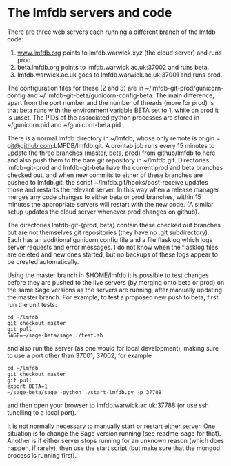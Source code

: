 # The lmfdb servers and code

There are three web servers each running a different branch of the lmfdb code:

1. www.lmfdb.org points to lmfdb.warwick.xyz (the cloud server) and runs prod.
2. beta.lmfdb.org points to lmfdb.warwick.ac.uk:37002 and runs beta.
3. lmfdb.warwick.ac.uk goes to lmfdb.warwick.ac.uk:37001 and runs prod.

The configuration files for these (2 and 3) are in
~/lmfdb-git-prod/gunicorn-config and ~/
lmfdb-git-beta/gunicorn-config-beta.  The main difference, apart from
the port number and the number of threads (more for prod) is that beta
runs with the environment variable BETA set to 1, while on prod it is
unset.  The PIDs of the associated python processes are stored in
~/gunicorn.pid and ~/gunicorn-beta.pid .

There is a normal lmfdb directory in ~/lmfdb, whose only remote is
origin = git@github.com:LMFDB/lmfdb.git. A crontab job runs every 15
minutes to update the three branches (master, beta, prod) from
github/lmfdb to here and also push them to the bare git repository in
~/lmfdb.git.  Directories lmfdb-git-prod and lmfdb-git-beta have the
current prod and beta branches checked out, and when new commits to
either of these branches are pushed to lmfdb.git, the script
~/lmfdb.git/hooks/post-receive updates those and restarts the relevant
server.  In this way when a release manager merges any code changes to
either beta or prod branches, within 15 minutes the appropriate
servers will restart with the new code.  (A similar setup updates the
cloud server whenever prod changes on github).

The directories lmfdb-git-{prod, beta} contain these checked out
branches but are not themselves git repositories (they have no .git
subdirectory).  Each has an additional gunicorn config file and a file
flasklog which logs server requests and error messages.  I do not know
when the flasklog files are deleted and new ones started, but no
backups of these logs appear to be created automatically.

Using the master branch in $HOME/lmfdb it is possible to test changes
before they are pushed to the live servers (by merging onto beta or
prod) on the same Sage versions as the servers are running, after
manually updating the master branch.  For example, to test a proposed
new push to beta, first run the unit tests:

```
cd ~/lmfdb
git checkout master
git pull
SAGE=~/sage-beta/sage ./test.sh
```
and also run the server (as one would for local development), making sure to use a port other than 37001, 37002, for example
```
cd ~/lmfdb
git checkout master
git pull
export BETA=1
~/sage-beta/sage -python ./start-lmfdb.py -p 37788
```
and then open your browser to lmfdb.warwick.ac.uk:37788 (or use ssh
tunelling to a local port).

It is not normally necessary to manually start or restart either
server.  One situation is to change the Sage version running (see
readme-sage for that).  Another is if either server stops running for
an unknown reason (which does happen, if rarely), then use the start
script (but make sure that the mongod process is running first).
